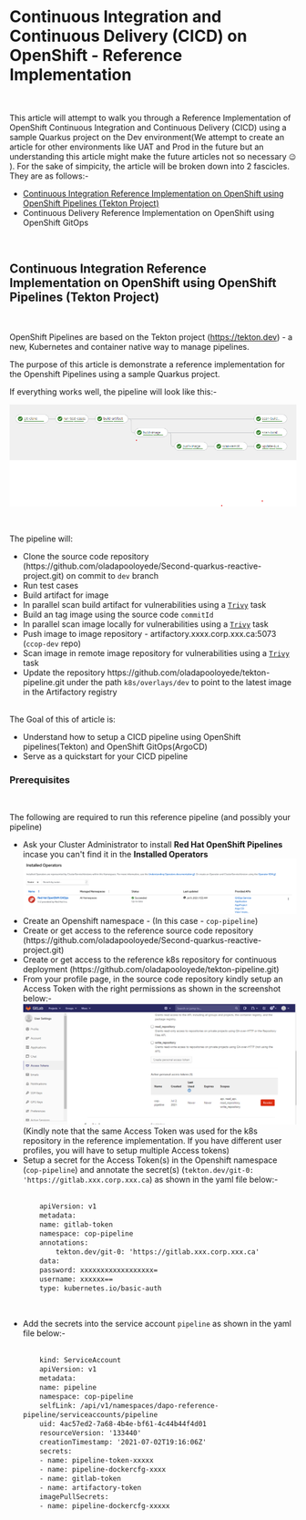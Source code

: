<h1>Continuous Integration and Continuous Delivery (CICD) on OpenShift - Reference Implementation </h1>

<br/>

This article will attempt to walk you through a Reference Implementation of OpenShift Continuous Integration and Continuous Delivery (CICD) using a sample Quarkus project on the Dev environment(We attempt to create an article for other environments like UAT and Prod in the future but an understanding this article might make the future articles not so necessary <span style="font-size:12px">&#128521;</span> ). For the sake of simpicity, the article will be broken down into 2 fascicles. They are as follows:-

<Ul>
    <li><a href="#ci">Continuous Integration Reference Implementation on OpenShift using OpenShift Pipelines (Tekton Project)</a></li>
    <li>Continuous Delivery Reference Implementation on OpenShift using OpenShift GitOps </li>
</Ul>

<br/>

<h2 id="ci">Continuous Integration Reference Implementation on OpenShift using OpenShift Pipelines (Tekton Project)</h2>

<br/>

OpenShift Pipelines are based on the Tekton project (https://tekton.dev) - a new, Kubernetes and container native way to manage pipelines.

The purpose of this article is demonstrate a reference implementation for the Openshift Pipelines using a sample Quarkus project.

If everything works well, the pipeline will look like this:-
<br/>

<img src="pipeline.png"></img>

<br/>

The pipeline will:
<Ul>
    <li>Clone the source code repository (https://github.com/oladapooloyede/Second-quarkus-reactive-project.git) on commit to <code>dev</code> branch</li>
    <li>Run test cases</li>
    <li>Build artifact for image</li>
    <li>In parallel scan build artifact for vulnerabilities using a <a href="https://github.com/aquasecurity/trivy"><code>Trivy</code></a> task </li>
    <li>Build an tag image using the source code <code>commitId</code></li>
    <li>In parallel scan image locally for vulnerabilities using a <a href="https://github.com/aquasecurity/trivy"><code>Trivy</code></a> task</li>
    <li>Push image to image repository - artifactory.xxxx.corp.xxx.ca:5073 (<code>ccop-dev</code> repo)</li>
    <li>Scan image in remote image repository for vulnerabilities using a <a href="https://github.com/aquasecurity/trivy"><code>Trivy</code></a> task</li>
    <li>Update the repository https://github.com/oladapooloyede/tekton-pipeline.git under the path <code>k8s/overlays/dev</code> to point to the latest image in the Artifactory registry</li> 
</Ul>

<br/>
The Goal of this of article is:
<Ul>
    <li>Understand how to setup a CICD pipeline using OpenShift pipelines(Tekton) and OpenShift GitOps(ArgoCD)</li>
    <li>Serve as a quickstart for your CICD pipeline</li>
</Ul>


<h3>Prerequisites</h3>
<br/>

The following are required to run this reference pipeline (and possibly your pipeline)

<Ul>
    <li>Ask your Cluster Administrator to install <b>Red Hat OpenShift Pipelines</b> incase you can't find it in the <b>Installed Operators</b> <img src="ci-operator.png"></img></li>
    <li>Create an Openshift namespace - (In this case - <code>cop-pipeline</code>)</li>
    <li>Create or get access to the reference source code repository (https://github.com/oladapooloyede/Second-quarkus-reactive-project.git)</li>
    <li>Create or get access to the reference k8s repository for continuous deployment (https://github.com/oladapooloyede/tekton-pipeline.git)</li>
    <li>From your profile page, in the source code repository kindly setup an Access Token with the right permissions as shown in the screenshot below:-<img src="pat.png"></img>
    (Kindly note that the same Access Token was used for the k8s repository in the reference implementation. If you have different user profiles, you will have to setup multiple Access tokens)</li>
    <li>Setup a secret for the Access Token(s) in the Openshift namespace (<code>cop-pipeline</code>) and annotate the secret(s) (<code>tekton.dev/git-0: 'https://gitlab.xxx.corp.xxx.ca</code>) as shown in the yaml file below:-
    <pre>
    <code>
    apiVersion: v1
    metadata:
    name: gitlab-token
    namespace: cop-pipeline
    annotations:
        tekton.dev/git-0: 'https://gitlab.xxx.corp.xxx.ca'
    data:
    password: xxxxxxxxxxxxxxxxxx=
    username: xxxxxx==
    type: kubernetes.io/basic-auth
    </code>
    </pre>
    </li>
    <li>Add the secrets into the service account <code>pipeline</code> as shown in the yaml file below:-
     <pre>
    <code>
    kind: ServiceAccount
    apiVersion: v1
    metadata:
    name: pipeline
    namespace: cop-pipeline
    selfLink: /api/v1/namespaces/dapo-reference-pipeline/serviceaccounts/pipeline
    uid: 4ac57ed2-7a68-4b4e-bf61-4c44b44f4d01
    resourceVersion: '133440'
    creationTimestamp: '2021-07-02T19:16:06Z'
    secrets:
    - name: pipeline-token-xxxxx
    - name: pipeline-dockercfg-xxxx
    - name: gitlab-token
    - name: artifactory-token
    imagePullSecrets:
    - name: pipeline-dockercfg-xxxxx
    </code>
    </pre>
    </li>
</Ul>
<br/>

